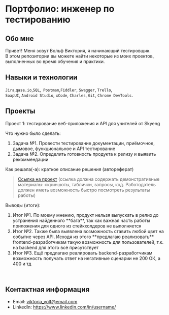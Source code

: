 # Портфолио: инженер по тестированию

## Обо мне 

Привет! Меня зовут Вольф Виктория, я начинающий тестировщик. <br>
В этом репозитории вы можете найти некоторые из моих проектов, выполненных во время обучения и практики.
<br>

## Навыки и технологии
``Jira``,``qase.io``,``SQL``,`` Postman``,``Fiddler``, ``Swagger``, ``Trello``, <br>
``SoapUI``, ``Android Studio``, ``xCode``, ``Charles``, ``Git``, ``Chrome DevTools``.


## Проекты

<p> Проект 1: тестирование веб-приложения и API для учителей от Skyeng</p>
<p>Что нужно было сделать:<p>
<ol>
  <li>Задача №1. Провести тестирование документации, приёмочное, дымовое, функциональное и API тестирование</li>
  <li>Задача №2. Определить готовность продукта к релизу и выявить рекоммендации</li>
</ol>

<p>Как решала(-а): краткое описание решения (автореферат)<p>

> <a href="https://harmless-helenium-63c.notion.site/1-2-29f350853efd44e597d9ae17202506a5?pvs=4">Ссылка на проект</a>
  (ссылка должна содержать демонстративные материалы: скриншоты, таблички, запросы, код. Работодатель должен иметь возможность быстро посмотреть результаты работы)

 
 <p>Выводы (итоги):<p>
<ol>
  <li>Итог №1. По моему мнению, продукт нельзя выпускать в релиз до устранения найденного **бага**, так как важная часть работы приложения для одного из стейкхолдеров не выполняется</li>
  <li>Итог №2. Также была выявлена возможность ставить любой цвет на событие через API. Исходя из этого **предлагаю реализовать** frontend-разработчикам такую возможность для пользователей, т.к. на backend для этого всё присутствует</li>
  <li>Итог №3. Ещё предлагаю реалировать backend-разработчикам возможность получать ответ на негативные сценарии не 200 ОК, а 400 и тд</li>
</ol>


<br> 







## Контактная информация
- Email: viktoria_volf@email.com
- LinkedIn: https://www.linkedin.com/in/username/
